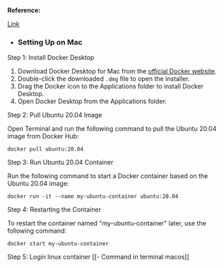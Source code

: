 **Reference:**

[Link](https://dev.to/brownian77/setting-up-a-local-development-environment-with-docker-on-mac-and-windows-peb)

- ### Setting Up on Mac

Step 1: Install Docker Desktop

1. Download Docker Desktop for Mac from the [official Docker website](https://docs.docker.com/get-docker).
2. Double-click the downloaded `.dmg` file to open the installer.
3. Drag the Docker icon to the Applications folder to install Docker Desktop.
4. Open Docker Desktop from the Applications folder.

Step 2: Pull Ubuntu 20.04 Image

Open Terminal and run the following command to pull the Ubuntu 20.04 image from Docker Hub:  

```
docker pull ubuntu:20.04
```

Step 3: Run Ubuntu 20.04 Container

Run the following command to start a Docker container based on the Ubuntu 20.04 image:  

```
docker run -it --name my-ubuntu-container ubuntu:20.04
```

Step 4: Restarting the Container

To restart the container named "my-ubuntu-container" later, use the following command:  

```
docker start my-ubuntu-container
```

Step 5: Login linux container [[- Command in terminal macos]]